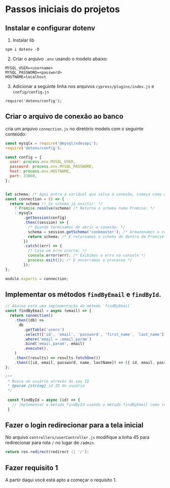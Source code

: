 # Passos iniciais do projetos

## Instalar e configurar dotenv

1. Instalar lib

```
npm i dotenv -D
```

2. Criar o arquivo `.env` usando o modelo abaixo:

```
MYSQL_USER=<username>
MYSQL_PASSWORD=<password>
HOSTNAME=localhost
```

3. Adicionar a seguinte linha nos arquivos `cypress/plugins/index.js` e `config/config.js`

```
require('dotenv/config');
```

## Criar o arquivo de conexão ao banco

cria um arquivo `connection.js` no diretório models com o seguinte conteúdo:

```js
const mysqlx = require('@mysql/xdevapi');
require('dotenv/config');

const config = {
  user: process.env.MYSQL_USER,
  password: process.env.MYSQL_PASSWORD,
  host: process.env.HOSTNAME,
  port: 33060,
};


let schema; /* Aqui entra a variável que salva à conexão, começa como undefined */
const connection = () => {
  return schema /* Se schema já existir: */
    ? Promise.resolve(schema) /* Retorna o schema numa Promise: */
    : mysqlx
        .getSession(config)
        .then((session) => {
          /* Quando terminamos de abrir a conexão: */
          schema = session.getSchema('cookmaster'); /* Armazenamos a conexão na variável `schema`*/
          return schema; /* E retornamos o schema de dentro da Promise */
        })
        .catch((err) => {
          /* Caso um erro ocorra: */
          console.error(err); /* Exibimos o erro no console */
          process.exit(1); /* E encerramos o processo */
        });
};

module.exports = connection;
```

## Implementar os métodos `findByEmail` e `findById`. 

```js
// Abaixo está uma implementação do método `findByEmail`
const findByEmail = async (email) => {
  return connection()
    .then((db) =>
      db
        .getTable('users')
        .select(['id', 'email', 'password', 'first_name', 'last_name'])
        .where('email = :email_param')
        .bind('email_param', email)
        .execute(),
    )
    .then((results) => results.fetchOne())
    .then(([id, email, password, name, lastName]) => ({ id, email, password, name, lastName }));
};

/**
 * Busca um usuário através do seu ID
 * @param {string} id ID do usuário
 */
 
 const findById = async (id) => {
   // implementar o método findById usando o método findByEmail como referência
 }
```

## Fazer o login redirecionar para a tela inicial

No arquivo `controllers/userController.js` modifique a linha 45 para redirecionar para rota `/` no lugar de `/admin`.

```js
return res.redirect(redirect || '/');
```

## Fazer requisito 1

A partir daqui você está apto a começar o requisito 1.
